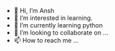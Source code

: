 - 👋 Hi, I’m Ansh
- 👀 I’m interested in learning.
- 🌱 I’m currently learning python
- 💞️ I’m looking to collaborate on ...
- 📫 How to reach me ...

<!---
Ansh4222/Ansh4222 is a ✨ special ✨ repository because its `README.md` (this file) appears on your GitHub profile.
You can click the Preview link to take a look at your changes.
--->
